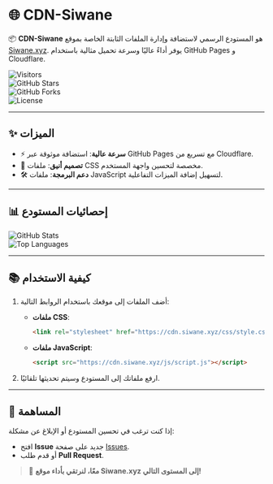 # 🌐 CDN-Siwane

📦 **CDN-Siwane** هو المستودع الرسمي لاستضافة وإدارة الملفات الثابتة الخاصة بموقع [Siwane.xyz](https://siwane.xyz). يوفر أداءً عاليًا وسرعة تحميل مثالية باستخدام GitHub Pages و Cloudflare.

![Visitors](https://hits.seeyoufarm.com/api/count/incr/badge.svg?url=https://github.com/SiwaneXYZ/cdn-siwane)  
![GitHub Stars](https://img.shields.io/github/stars/SiwaneXYZ/cdn-siwane?style=flat-square)  
![GitHub Forks](https://img.shields.io/github/forks/SiwaneXYZ/cdn-siwane?style=flat-square)  
![License](![License](https://img.shields.io/github/license/SiwaneXYZ/cdn-siwane?style=flat-square))  

---

## ✨ الميزات
- ⚡ **سرعة عالية**: استضافة موثوقة عبر GitHub Pages مع تسريع من Cloudflare.  
- 🎨 **تصميم أنيق**: ملفات CSS مخصصة لتحسين واجهة المستخدم.  
- 🛠️ **دعم البرمجة**: ملفات JavaScript لتسهيل إضافة الميزات التفاعلية.

---

## 📊 إحصائيات المستودع
![GitHub Stats](https://github-readme-stats.vercel.app/api?username=SiwaneXYZ&repo=cdn-siwane&show_icons=true&theme=radical)  
![Top Languages](https://github-readme-stats.vercel.app/api/top-langs/?username=SiwaneXYZ&layout=compact&theme=radical)

---

## 📚 كيفية الاستخدام
1. أضف الملفات إلى موقعك باستخدام الروابط التالية:  
   - **ملفات CSS**:  
     ```html
     <link rel="stylesheet" href="https://cdn.siwane.xyz/css/style.css">
     ```
   - **ملفات JavaScript**:  
     ```html
     <script src="https://cdn.siwane.xyz/js/script.js"></script>
     ```

2. ارفع ملفاتك إلى المستودع وسيتم تحديثها تلقائيًا.

---

## 🤝 المساهمة
إذا كنت ترغب في تحسين المستودع أو الإبلاغ عن مشكلة:
- افتح **Issue** جديد على صفحة [Issues](https://github.com/SiwaneXYZ/cdn-siwane/issues).  
- أو قدم طلب **Pull Request**.

> 🚀 **معًا، لنرتقي بأداء موقع Siwane.xyz إلى المستوى التالي!**
